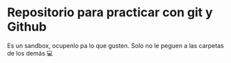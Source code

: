 # Repositorio para practicar con git y Github
Es un sandbox, ocupenlo pa lo que gusten. Solo no le peguen a las carpetas de los demás 💻
